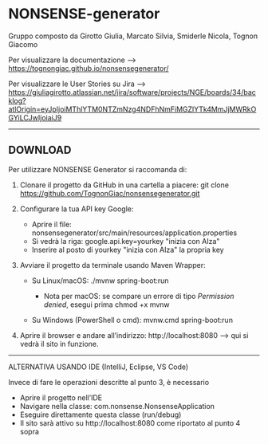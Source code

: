 # NONSENSE-generator
Gruppo composto da Girotto Giulia, Marcato Silvia, Smiderle Nicola, Tognon Giacomo

Per visualizzare la documentazione --> https://tognongiac.github.io/nonsensegenerator/

Per visualizzare le User Stories su Jira --> https://giuliagirotto.atlassian.net/jira/software/projects/NGE/boards/34/backlog?atlOrigin=eyJpIjoiMThlYTM0NTZmNzg4NDFhNmFiMGZlYTk4MmJjMWRkOGYiLCJwIjoiaiJ9


---


## DOWNLOAD

Per utilizzare NONSENSE Generator si raccomanda di:

1) Clonare il progetto da GitHub in una cartella a piacere:
   git clone https://github.com/TognonGiac/nonsensegenerator.git

2) Configurare la tua API key Google:
      - Aprire il file: nonsensegenerator/src/main/resources/application.properties
      - Si vedrà la riga:      google.api.key=yourkey "inizia con AIza"
      - Inserire al posto di yourkey "inizia con AIza" la propria key

3) Avviare il progetto da terminale usando Maven Wrapper:
      - Su Linux/macOS:
          ./mvnw spring-boot:run

         - Nota per macOS: se compare un errore di tipo *Permission denied*, esegui prima
           chmod +x mvnw
      - Su Windows (PowerShell o cmd):
          mvnw.cmd spring-boot:run

4) Aprire il browser e andare all’indirizzo:
   http://localhost:8080
   --> qui si vedrà il sito in funzione.

---------------------------------------------

ALTERNATIVA USANDO IDE (IntelliJ, Eclipse, VS Code)

Invece di fare le operazioni descritte al punto 3, è necessario
- Aprire il progetto nell’IDE
- Navigare nella classe: com.nonsense.NonsenseApplication
- Eseguire direttamente questa classe (run/debug)
- Il sito sarà attivo su http://localhost:8080
  come riportato al punto 4 sopra
